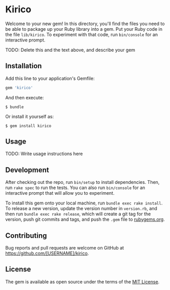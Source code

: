 # Kirico

Welcome to your new gem! In this directory, you'll find the files you need to be able to package up your Ruby library into a gem. Put your Ruby code in the file `lib/kirico`. To experiment with that code, run `bin/console` for an interactive prompt.

TODO: Delete this and the text above, and describe your gem

## Installation

Add this line to your application's Gemfile:

```ruby
gem 'kirico'
```

And then execute:

    $ bundle

Or install it yourself as:

    $ gem install kirico

## Usage

TODO: Write usage instructions here

## Development

After checking out the repo, run `bin/setup` to install dependencies. Then, run `rake spec` to run the tests. You can also run `bin/console` for an interactive prompt that will allow you to experiment.

To install this gem onto your local machine, run `bundle exec rake install`. To release a new version, update the version number in `version.rb`, and then run `bundle exec rake release`, which will create a git tag for the version, push git commits and tags, and push the `.gem` file to [rubygems.org](https://rubygems.org).

## Contributing

Bug reports and pull requests are welcome on GitHub at https://github.com/[USERNAME]/kirico.


## License

The gem is available as open source under the terms of the [MIT License](http://opensource.org/licenses/MIT).

